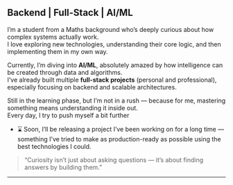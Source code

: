 ## Backend | Full-Stack | AI/ML

I’m a student from a Maths background who’s deeply curious about how complex systems actually work.  
I love exploring new technologies, understanding their core logic, and then implementing them in my own way.  

Currently, I’m diving into **AI/ML**, absolutely amazed by how intelligence can be created through data and algorithms.  
I’ve already built multiple **full-stack projects** (personal and professional), especially focusing on backend and scalable architectures.

Still in the learning phase, but I’m not in a rush — because for me, mastering something means understanding it inside out.  
Every day, I try to push myself a bit further

* ⌛ Soon, I’ll be releasing a project I’ve been working on for a long time — something I’ve tried to make as production-ready as possible using the best technologies I could.



> “Curiosity isn’t just about asking questions — it’s about finding answers by building them.”

---
